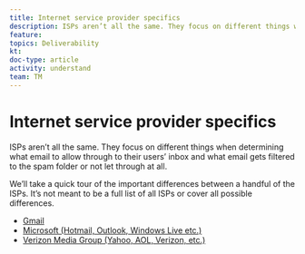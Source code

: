```yaml
---
title: Internet service provider specifics
description: ISPs aren’t all the same. They focus on different things when determining what email to allow through to their users’ inbox and what email gets filtered to the spam folder or not let through at all. We’ll take a quick tour of the important differences between a handful of the ISPs. It’s not meant to be a full list of all ISPs or cover all possible differences.
feature: 
topics: Deliverability
kt: 
doc-type: article
activity: understand
team: TM
---
```


# Internet service provider specifics

ISPs aren’t all the same. They focus on different things when determining what email to allow through to their users’ inbox and what email gets filtered to the spam folder or not let through at all.

We’ll take a quick tour of the important differences between a handful of the ISPs. It’s not meant to be a full list of all ISPs or cover all possible differences.

* [Gmail](./gmail.md)
* [Microsoft (Hotmail, Outlook, Windows Live etc.)](./microsoft.md)
* [Verizon Media Group (Yahoo, AOL, Verizon, etc.)](./verizon-media-group.md)

